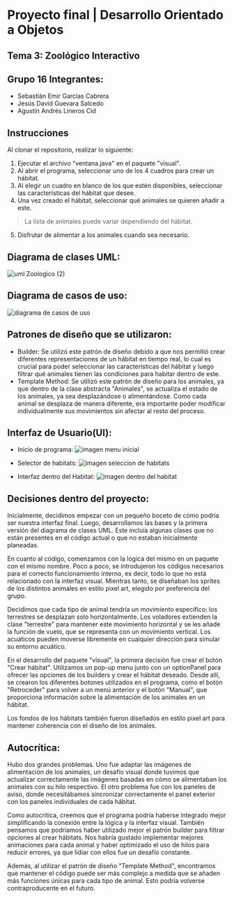 # Proyecto final | Desarrollo Orientado a Objetos
## Tema 3: Zoológico Interactivo
## Grupo 16 Integrantes:
* Sebastián Emir Garcías Cabrera
* Jesús David Guevara Salcedo
* Agustín Andrés Lineros Cid

## Instrucciones
Al clonar el repositorio, realizar lo siguiente:
1. Ejecutar el archivo "ventana.java" en el paquete "visual".
2. Al abrir el programa, seleccionar uno de los 4 cuadros para crear un hábitat.
3. Al elegir un cuadro en blanco de los que estén disponibles, seleccionar las características del hábitat que desee.
4. Una vez creado el hábitat, seleccionar qué animales se quieren añadir a este.
> La lista de animales puede variar dependiendo del hábitat.
5. Disfrutar de alimentar a los animales cuando sea necesario.
## Diagrama de clases UML:
![uml Zoologico (2)](https://github.com/Xaidev/Zoologico/assets/150608054/5e9102fc-a214-4a41-bfee-9db6b9518cbf)

## Diagrama de casos de uso:
![diagrama de casos de uso](https://github.com/Xaidev/Zoologico/assets/150608054/f60984c9-5e31-4bb0-bd1a-2ac24d2fa746)


## Patrones de diseño que se utilizaron:
* Builder: Se utilizó este patrón de diseño debido a que nos permitió crear diferentes representaciones de un hábitat en tiempo real, lo cual
 es crucial para poder seleccionar las características del hábitat y luego filtrar qué animales tienen las condiciones para habitar dentro de este.
* Template Method: Se utilizó este patrón de diseño para los animales, ya que dentro de la clase abstracta "Animales", se actualiza el estado de los animales, ya sea desplazándose
 o alimentándose. Como cada animal se desplaza de manera diferente, era importante poder modificar individualmente sus movimientos sin afectar al resto del proceso.
  
## Interfaz de Usuario(UI):
* Inicio de programa:
![imagen menu inicial](https://github.com/Xaidev/Zoologico/assets/150608054/ec503dd6-7791-4b8b-8cbc-a6ade1e71d7b)

* Selector de habitats:
![imagen seleccion de habitats](https://github.com/Xaidev/Zoologico/assets/150608054/22b07e2b-795c-484b-b47d-8f6cfdff5a07)

* Interfaz dentro del Habitat:
![imagen dentro del habitat](https://github.com/Xaidev/Zoologico/assets/150608054/11819277-89da-4479-bb9c-cee9fa58d029)

## Decisiones dentro del proyecto: 
Inicialmente, decidimos empezar con un pequeño boceto de cómo podría ser nuestra interfaz final. Luego, desarrollamos las bases y la primera versión del diagrama
de clases UML. Este incluía algunas clases que no están presentes en el código actual o que no estaban inicialmente planeadas.

En cuanto al código, comenzamos con la lógica del mismo en un paquete con el mismo nombre. Poco a poco, se introdujeron los códigos necesarios para el correcto funcionamiento
interno, es decir, todo lo que no está relacionado con la interfaz visual. Mientras tanto, se diseñaban los sprites de los distintos animales en estilo pixel art, elegido por preferencia del grupo.

Decidimos que cada tipo de animal tendría un movimiento específico: los terrestres se desplazan solo horizontalmente. Los voladores extienden la clase "terrestre" para mantener
este movimiento horizontal y se les añade la función de vuelo, que se representa con un movimiento vertical. Los acuáticos pueden moverse libremente en cualquier dirección para simular su entorno acuático.

En el desarrollo del paquete "visual", la primera decisión fue crear el botón "Crear hábitat". Utilizamos un pop-up menu junto con un optionPanel para ofrecer las opciones
de los builders y crear el hábitat deseado. Desde allí, se crearon los diferentes botones utilizados en el programa, como el botón "Retroceder" para volver a un menú anterior y el botón "Manual", que proporciona información sobre la alimentación de los animales en un hábitat.

Los fondos de los hábitats también fueron diseñados en estilo pixel art para mantener coherencia con el diseño de los animales.

## Autocrítica:
Hubo dos grandes problemas. Uno fue adaptar las imágenes de alimentación de los animales, un desafío visual donde tuvimos que actualizar correctamente las imágenes basadas
en cómo se alimentaban los animales con su hilo respectivo. El otro problema fue con los paneles de aviso, donde necesitábamos sincronizar correctamente el panel exterior
con los paneles individuales de cada hábitat.

Como autocrítica, creemos que el programa podría haberse integrado mejor simplificando la conexión entre la lógica y la interfaz visual. También pensamos que podríamos
haber utilizado mejor el patrón builder para filtrar opciones al crear hábitats. Nos habría gustado implementar mejores animaciones para cada animal y haber optimizado
el uso de hilos para reducir errores, ya que lidiar con ellos fue un desafío constante.

Además, al utilizar el patrón de diseño "Template Method", encontramos que mantener el código puede ser más complejo a medida que se añaden más funciones 
únicas para cada tipo de animal. Esto podría volverse contraproducente en el futuro.

